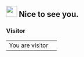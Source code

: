 <h2><img src="https://github.com" width="30"/> Nice to see you.</h2>

### Visitor
<table>
  <tr>
    <td>You are visitor</td>
    <td><img src="https://profile-counter.glitch.me/behruz11/count.svg" alt="" /></td>
  </tr>
</table>
